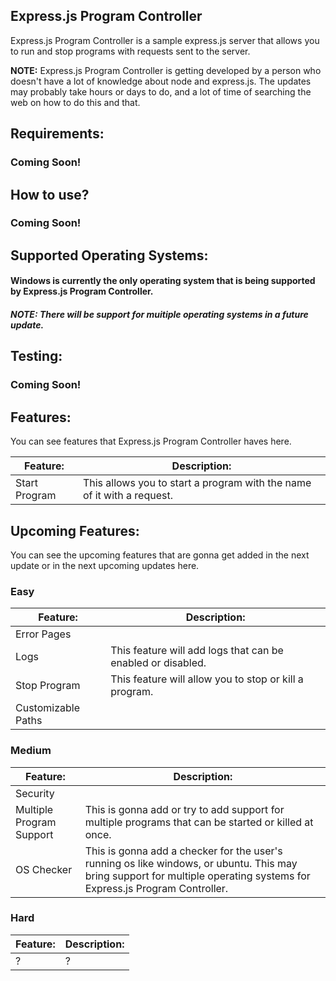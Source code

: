 ## Express.js Program Controller

Express.js Program Controller is a sample express.js server that allows you to run and stop programs with requests sent to the server.

**NOTE:** Express.js Program Controller is getting developed by a person who doesn't have a lot of knowledge about node and express.js. The updates may probably take hours or days to do, and a lot of time of searching the web on how to do this and that.

## Requirements:

### Coming Soon!

## How to use?

### Coming Soon!

## Supported Operating Systems:

#### Windows is currently the only operating system that is being supported by Express.js Program Controller.
##### **NOTE:** There will be support for muitiple operating systems in a future update.

## Testing:

### Coming Soon!

## Features:

You can see features that Express.js Program Controller haves here.

| Feature: | Description: |
| ------------ | ------------ |
| Start Program  |  This allows you to start a program with the name of it with a request. |

## Upcoming Features:

You can see the upcoming features that are gonna get added in the next update or in the next upcoming updates here.

### Easy
| Feature: | Description: |
| ------------ | ------------ |
| Error Pages | |
| Logs | This feature will add logs that can be enabled or disabled.|
| Stop Program  |  This feature will allow you to stop or kill a program. |
| Customizable Paths | |


### Medium
| Feature: | Description: |
| ------------ | ------------ |
| Security | |
| Multiple Program Support | This is gonna add or try to add support for multiple programs that can be started or killed at once. |
| OS Checker | This is gonna add a checker for the user's running os like windows, or ubuntu. This may bring support for multiple operating systems for Express.js Program Controller. |

### Hard
| Feature: | Description: |
| ------------ | ------------ |
| ? | ? |


